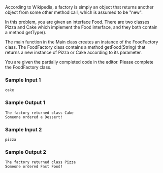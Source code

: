 According to Wikipedia, a factory is simply an object that returns another object from some other method call, which is assumed to be "new".

In this problem, you are given an interface Food. There are two classes Pizza and Cake which implement the Food interface, and they both contain a method getType().

The main function in the Main class creates an instance of the FoodFactory class. The FoodFactory class contains a method getFood(String) that returns a new instance of Pizza or Cake according to its parameter.

You are given the partially completed code in the editor. Please complete the FoodFactory class.

### Sample Input 1
```
cake
```
### Sample Output 1
```
The factory returned class Cake
Someone ordered a Dessert!
```
### Sample Input 2
```
pizza
```
### Sample Output 2
```
The factory returned class Pizza
Someone ordered Fast Food!
```